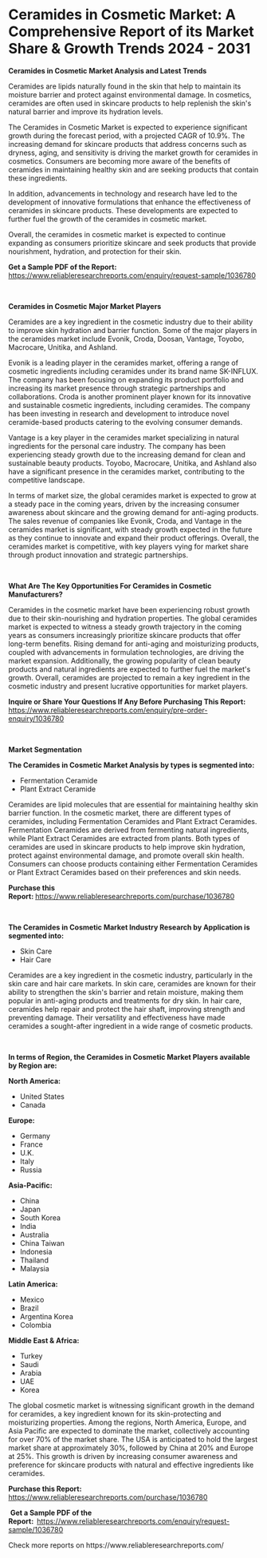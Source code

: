 <p><h1>Ceramides in Cosmetic Market: A Comprehensive Report of its Market Share & Growth Trends 2024 - 2031</h1></p><p><strong>Ceramides in Cosmetic Market Analysis and Latest Trends</strong></p>
<p><p>Ceramides are lipids naturally found in the skin that help to maintain its moisture barrier and protect against environmental damage. In cosmetics, ceramides are often used in skincare products to help replenish the skin's natural barrier and improve its hydration levels.</p><p>The Ceramides in Cosmetic Market is expected to experience significant growth during the forecast period, with a projected CAGR of 10.9%. The increasing demand for skincare products that address concerns such as dryness, aging, and sensitivity is driving the market growth for ceramides in cosmetics. Consumers are becoming more aware of the benefits of ceramides in maintaining healthy skin and are seeking products that contain these ingredients.</p><p>In addition, advancements in technology and research have led to the development of innovative formulations that enhance the effectiveness of ceramides in skincare products. These developments are expected to further fuel the growth of the ceramides in cosmetic market.</p><p>Overall, the ceramides in cosmetic market is expected to continue expanding as consumers prioritize skincare and seek products that provide nourishment, hydration, and protection for their skin.</p></p>
<p><strong>Get a Sample PDF of the Report:&nbsp;</strong> <a href="https://www.reliableresearchreports.com/enquiry/request-sample/1036780">https://www.reliableresearchreports.com/enquiry/request-sample/1036780</a></p>
<p>&nbsp;</p>
<p><strong>Ceramides in Cosmetic Major Market Players</strong></p>
<p><p>Ceramides are a key ingredient in the cosmetic industry due to their ability to improve skin hydration and barrier function. Some of the major players in the ceramides market include Evonik, Croda, Doosan, Vantage, Toyobo, Macrocare, Unitika, and Ashland.</p><p>Evonik is a leading player in the ceramides market, offering a range of cosmetic ingredients including ceramides under its brand name SK-INFLUX. The company has been focusing on expanding its product portfolio and increasing its market presence through strategic partnerships and collaborations. Croda is another prominent player known for its innovative and sustainable cosmetic ingredients, including ceramides. The company has been investing in research and development to introduce novel ceramide-based products catering to the evolving consumer demands.</p><p>Vantage is a key player in the ceramides market specializing in natural ingredients for the personal care industry. The company has been experiencing steady growth due to the increasing demand for clean and sustainable beauty products. Toyobo, Macrocare, Unitika, and Ashland also have a significant presence in the ceramides market, contributing to the competitive landscape.</p><p>In terms of market size, the global ceramides market is expected to grow at a steady pace in the coming years, driven by the increasing consumer awareness about skincare and the growing demand for anti-aging products. The sales revenue of companies like Evonik, Croda, and Vantage in the ceramides market is significant, with steady growth expected in the future as they continue to innovate and expand their product offerings. Overall, the ceramides market is competitive, with key players vying for market share through product innovation and strategic partnerships.</p></p>
<p>&nbsp;</p>
<p><strong>What Are The Key Opportunities For Ceramides in Cosmetic Manufacturers?</strong></p>
<p><p>Ceramides in the cosmetic market have been experiencing robust growth due to their skin-nourishing and hydration properties. The global ceramides market is expected to witness a steady growth trajectory in the coming years as consumers increasingly prioritize skincare products that offer long-term benefits. Rising demand for anti-aging and moisturizing products, coupled with advancements in formulation technologies, are driving the market expansion. Additionally, the growing popularity of clean beauty products and natural ingredients are expected to further fuel the market's growth. Overall, ceramides are projected to remain a key ingredient in the cosmetic industry and present lucrative opportunities for market players.</p></p>
<p><strong>Inquire or Share Your Questions If Any Before Purchasing This Report:</strong> <a href="https://www.reliableresearchreports.com/enquiry/pre-order-enquiry/1036780">https://www.reliableresearchreports.com/enquiry/pre-order-enquiry/1036780</a></p>
<p>&nbsp;</p>
<p><strong>Market Segmentation</strong></p>
<p><strong>The Ceramides in Cosmetic Market Analysis by types is segmented into:</strong></p>
<p><ul><li>Fermentation Ceramide</li><li>Plant Extract Ceramide</li></ul></p>
<p><p>Ceramides are lipid molecules that are essential for maintaining healthy skin barrier function. In the cosmetic market, there are different types of ceramides, including Fermentation Ceramides and Plant Extract Ceramides. Fermentation Ceramides are derived from fermenting natural ingredients, while Plant Extract Ceramides are extracted from plants. Both types of ceramides are used in skincare products to help improve skin hydration, protect against environmental damage, and promote overall skin health. Consumers can choose products containing either Fermentation Ceramides or Plant Extract Ceramides based on their preferences and skin needs.</p></p>
<p><strong>Purchase this Report:&nbsp;</strong><a href="https://www.reliableresearchreports.com/purchase/1036780">https://www.reliableresearchreports.com/purchase/1036780</a></p>
<p>&nbsp;</p>
<p><strong>The Ceramides in Cosmetic Market Industry Research by Application is segmented into:</strong></p>
<p><ul><li>Skin Care</li><li>Hair Care</li></ul></p>
<p><p>Ceramides are a key ingredient in the cosmetic industry, particularly in the skin care and hair care markets. In skin care, ceramides are known for their ability to strengthen the skin's barrier and retain moisture, making them popular in anti-aging products and treatments for dry skin. In hair care, ceramides help repair and protect the hair shaft, improving strength and preventing damage. Their versatility and effectiveness have made ceramides a sought-after ingredient in a wide range of cosmetic products.</p></p>
<p>&nbsp;</p>
<p><strong>In terms of Region, the Ceramides in Cosmetic Market Players available by Region are:</strong></p>
<p>
    <p> <strong> North America: </strong>
        <ul>
            <li>United States</li>
            <li>Canada</li>
        </ul>
        </p> 
    <p> <strong> Europe: </strong>
        <ul>
            <li>Germany</li>
            <li>France</li>
            <li>U.K.</li>
            <li>Italy</li>
            <li>Russia</li>
        </ul>
        </p> 
    <p> <strong> Asia-Pacific: </strong>
        <ul>
            <li>China</li>
            <li>Japan</li>
            <li>South Korea</li>
            <li>India</li>
            <li>Australia</li>
            <li>China Taiwan</li>
            <li>Indonesia</li>
            <li>Thailand</li>
            <li>Malaysia</li>
        </ul>
        </p> 
    <p> <strong> Latin America: </strong>
        <ul>
            <li>Mexico</li>
            <li>Brazil</li>
            <li>Argentina Korea</li>
            <li>Colombia</li>
        </ul>
        </p> 
    <p> <strong> Middle East & Africa: </strong>
        <ul>
            <li>Turkey</li>
            <li>Saudi</li>
            <li>Arabia</li>
            <li>UAE</li>
            <li>Korea</li>
        </ul>
    </p>
    </p>
<p><p>The global cosmetic market is witnessing significant growth in the demand for ceramides, a key ingredient known for its skin-protecting and moisturizing properties. Among the regions, North America, Europe, and Asia Pacific are expected to dominate the market, collectively accounting for over 70% of the market share. The USA is anticipated to hold the largest market share at approximately 30%, followed by China at 20% and Europe at 25%. This growth is driven by increasing consumer awareness and preference for skincare products with natural and effective ingredients like ceramides.</p></p>
<p><strong>Purchase this Report: </strong><a href="https://www.reliableresearchreports.com/purchase/1036780">https://www.reliableresearchreports.com/purchase/1036780</a></p>
<p>&nbsp;<strong>Get a Sample PDF of the Report:&nbsp;&nbsp;</strong><a href="https://www.reliableresearchreports.com/enquiry/request-sample/1036780">https://www.reliableresearchreports.com/enquiry/request-sample/1036780</a></p>
<p><strong></strong></p>
<p>Check more reports on https://www.reliableresearchreports.com/</p>